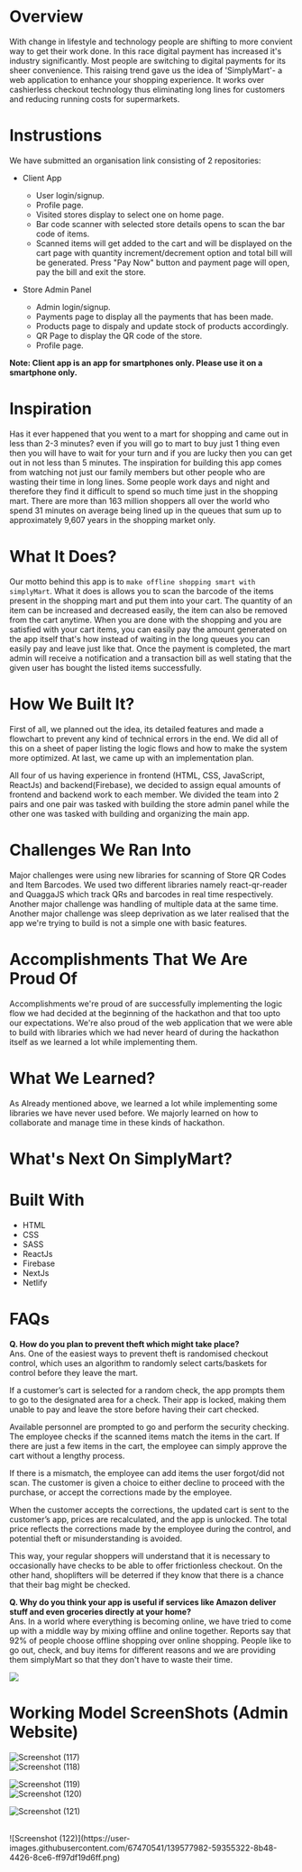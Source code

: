# Overview

With change in lifestyle and technology people are shifting to more convient way to get their work done. In this race digital payment has increased it's industry significantly. Most people are switching to digital payments for its sheer convenience.
This raising trend gave us the idea of 'SimplyMart'- a web application to enhance your shopping experience. It works over cashierless checkout technology thus eliminating long lines for customers and reducing running costs for supermarkets.

# Instrustions

We have submitted an organisation link consisting of 2 repositories:

- Client App

  - User login/signup.
  - Profile page.
  - Visited stores display to select one on home page.
  - Bar code scanner with selected store details opens to scan the bar code of items.
  - Scanned items will get added to the cart and will be displayed on the cart page with quantity increment/decrement option and total bill will be generated. Press "Pay Now" button and payment page will open, pay the bill and exit the store.

- Store Admin Panel
  - Admin login/signup.
  - Payments page to display all the payments that has been made.
  - Products page to dispaly and update stock of products accordingly.
  - QR Page to display the QR code of the store.
  - Profile page.

**Note: Client app is an app for smartphones only. Please use it on a smartphone only.**

# Inspiration

Has it ever happened that you went to a mart for shopping and came out in less than 2-3 minutes? even if you will go to mart to buy just 1 thing even then you will have to wait for your turn and if you are lucky then you can get out in not less than 5 minutes. The inspiration for building this app comes from watching not just our family members but other people who are wasting their time in long lines. Some people work days and night and therefore they find it difficult to spend so much time just in the shopping mart. There are more than 163 million shoppers all over the world who spend 31 minutes on average being lined up in the queues that sum up to approximately 9,607 years in the shopping market only.

# What It Does?

Our motto behind this app is to `make offline shopping smart with simplyMart`. What it does is allows you to scan the barcode of the items present in the shopping mart and put them into your cart. The quantity of an item can be increased and decreased easily, the item can also be removed from the cart anytime. When you are done with the shopping and you are satisfied with your cart items, you can easily pay the amount generated on the app itself that's how instead of waiting in the long queues you can easily pay and leave just like that. Once the payment is completed, the mart admin will receive a notification and a transaction bill as well stating that the given user has bought the listed items successfully.

# How We Built It?

First of all, we planned out the idea, its detailed features and made a flowchart to prevent any kind of technical errors in the end. We did all of this on a sheet of paper listing the logic flows and how to make the system more optimized. At last, we came up with an implementation plan.

All four of us having experience in frontend (HTML, CSS, JavaScript, ReactJs) and backend(Firebase), we decided to assign equal amounts of frontend and backend work to each member. We divided the team into 2 pairs and one pair was tasked with building the store admin panel while the other one was tasked with building and organizing the main app.

# Challenges We Ran Into

Major challenges were using new libraries for scanning of Store QR Codes and Item Barcodes. We used two different libraries namely react-qr-reader and QuaggaJS which track QRs and barcodes in real time respectively. Another major challenge was handling of multiple data at the same time. Another major challenge was sleep deprivation as we later realised that the app we're trying to build is not a simple one with basic features.

# Accomplishments That We Are Proud Of

Accomplishments we're proud of are successfully implementing the logic flow we had decided at the beginning of the hackathon and that too upto our expectations. We're also proud of the web application that we were able to build with libraries which we had never heard of during the hackathon itself as we learned a lot while implementing them.

# What We Learned?

As Already mentioned above, we learned a lot while implementing some libraries we have never used before. We majorly learned on how to collaborate and manage time in these kinds of hackathon.

# What's Next On SimplyMart?

# Built With

- HTML
- CSS
- SASS
- ReactJs
- Firebase
- NextJs
- Netlify

# FAQs

**Q. How do you plan to prevent theft which might take place?**
<br />
Ans. One of the easiest ways to prevent theft is randomised checkout control, which uses an algorithm to randomly select carts/baskets for control before they leave the mart.

If a customer’s cart is selected for a random check, the app prompts them to go to the designated area for a check. Their app is locked, making them unable to pay and leave the store before having their cart checked.

Available personnel are prompted to go and perform the security checking. The employee checks if the scanned items match the items in the cart. If there are just a few items in the cart, the employee can simply approve the cart without a lengthy process.

If there is a mismatch, the employee can add items the user forgot/did not scan. The customer is given a choice to either decline to proceed with the purchase, or accept the corrections made by the employee.

When the customer accepts the corrections, the updated cart is sent to the customer’s app, prices are recalculated, and the app is unlocked. The total price reflects the corrections made by the employee during the control, and potential theft or misunderstanding is avoided.

This way, your regular shoppers will understand that it is necessary to occasionally have checks to be able to offer frictionless checkout. On the other hand, shoplifters will be deterred if they know that there is a chance that their bag might be checked.

**Q. Why do you think your app is useful if services like Amazon deliver stuff and even groceries directly at your home?**
<br />
Ans. In a world where everything is becoming online, we have tried to come up with a middle way by mixing offline and online together. Reports say that 92% of people choose offline shopping over online shopping. People like to go out, check, and buy items for different reasons and we are providing them simplyMart so that they don't have to waste their time.

<img src="https://d33wubrfki0l68.cloudfront.net/e079abe345b743e6c6ead1099913dc55aabff31d/6fc0c/images/blog/posts/2014/08/blog-retail-purchase.jpg" />

# Working Model ScreenShots (Admin Website)
![Screenshot (117)](https://user-images.githubusercontent.com/67470541/139577813-749ffd26-b44e-44ce-a5cd-24d0764327b5.png)
<br />
![Screenshot (118)](https://user-images.githubusercontent.com/67470541/139577830-023360c8-7940-4294-8891-0866bfdc2b5c.png)
<br />

![Screenshot (119)](https://user-images.githubusercontent.com/67470541/139577834-a72d09ac-a2f9-4ea2-99e3-095ac2a5a459.png)
<br />
![Screenshot (120)](https://user-images.githubusercontent.com/67470541/139577920-1b491e27-0513-40f2-8c14-3025ca6a1454.png)
<br />

![Screenshot (121)](https://user-images.githubusercontent.com/67470541/139577930-692f337c-be26-4fd7-9431-7b0624f23ac4.png)

<br />
![Screenshot (122)](https://user-images.githubusercontent.com/67470541/139577982-59355322-8b48-4426-8ce6-ff97df19d6ff.png)



